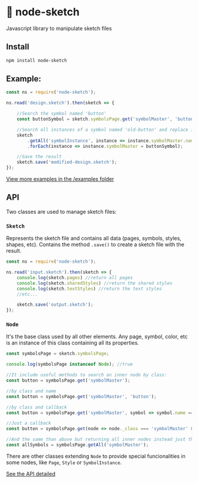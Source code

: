 # 💎 node-sketch
Javascript library to manipulate sketch files

## Install

```sh
npm install node-sketch
```

## Example:

```js
const ns = require('node-sketch');

ns.read('design.sketch').then(sketch => {

    //Search the symbol named 'button'
    const buttonSymbol = sketch.symbolsPage.get('symbolMaster', 'button');

    //Search all instances of a symbol named 'old-button' and replace it with 'button'
    sketch
        .getAll('symbolInstance', instance => instance.symbolMaster.name === 'old-button')
        .forEach(instance => instance.symbolMaster = buttonSymbol);

    //Save the result
    sketch.save('modified-design.sketch');
});
```

[View more examples in the /examples folder](examples)

## API

Two classes are used to manage sketch files:

### `Sketch`

Represents the sketch file and contains all data (pages, symbols, styles, shapes, etc). Contains the method `.save()` to create a sketch file with the result.

```js
const ns = require('node-sketch');

ns.read('input.sketch').then(sketch => {
    console.log(sketch.pages) //return all pages
    console.log(sketch.sharedStyles) //return the shared styles
    console.log(sketch.textStyles) //return the text styles
    //etc...

    sketch.save('output.sketch');
});

```

### `Node`

It's the base class used by all other elements. Any page, symbol, color, etc is an instance of this class containing all its properties.

```js
const symbolsPage = sketch.symbolsPage;

console.log(symbolsPage instanceof Node); //true 

//It include useful methods to search an inner node by class:
const button = symbolsPage.get('symbolMaster');

//by class and name
const button = symbolsPage.get('symbolMaster', 'button');

//by class and callback
const button = symbolsPage.get('symbolMaster', symbol => symbol.name === 'button');

//Just a callback
const button = symbolsPage.get(node => node._class === 'symbolMaster' && node.name === 'button');

//And the same than above but returning all inner nodes instead just the first:
const allSymbols = symbolsPage.getAll('symbolMaster');
```

There are other classes extending `Node` to provide special funcionalities in some nodes, like `Page`, `Style` or `SymbolInstance`.

[See the API detailed](https://oscarotero.github.io/node-sketch/)
